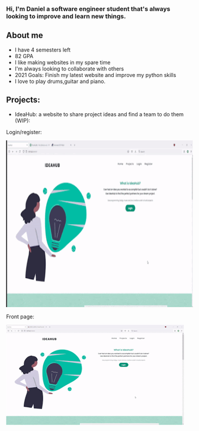### Hi, I'm Daniel a software engineer student that's always looking to improve and learn new things. 

## About me

- I have 4 semesters left
- 82 GPA 
- I like making websites in my spare time
- I'm always looking to collaborate with others 
- 2021 Goals: Finish my latest website and improve my python skills
- I love to play drums,guitar and piano.

## Projects:
- IdeaHub: a website to share project ideas and find a team to do them (WIP):

Login/register:

<img src="logreg.gif" width="800" height="450"/>

Front page:

![](index.gif)


